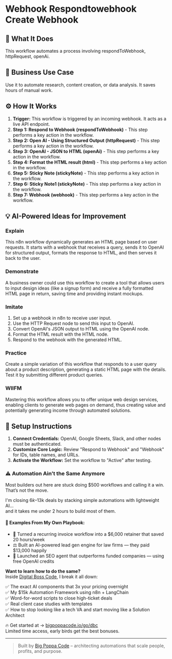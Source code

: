# Webhook Respondtowebhook Create Webhook

## 🚀 What It Does
This workflow automates a process involving respondToWebhook, httpRequest, openAi.

## 💼 Business Use Case
Use it to automate research, content creation, or data analysis. It saves hours of manual work.

## ⚙️ How It Works
1.  **Trigger:** This workflow is triggered by an incoming webhook. It acts as a live API endpoint.
2. **Step 1: Respond to Webhook (respondToWebhook)** - This step performs a key action in the workflow.
3. **Step 2: Open AI - Using Structured Output (httpRequest)** - This step performs a key action in the workflow.
4. **Step 3: OpenAI - JSON to HTML (openAi)** - This step performs a key action in the workflow.
5. **Step 4: Format the HTML result (html)** - This step performs a key action in the workflow.
6. **Step 5: Sticky Note (stickyNote)** - This step performs a key action in the workflow.
7. **Step 6: Sticky Note1 (stickyNote)** - This step performs a key action in the workflow.
8. **Step 7: Webhook (webhook)** - This step performs a key action in the workflow.

## 💡 AI-Powered Ideas for Improvement
### Explain
This n8n workflow dynamically generates an HTML page based on user requests. It starts with a webhook that receives a query, sends it to OpenAI for structured output, formats the response to HTML, and then serves it back to the user.

### Demonstrate
A business owner could use this workflow to create a tool that allows users to input design ideas (like a signup form) and receive a fully formatted HTML page in return, saving time and providing instant mockups.

### Imitate
1. Set up a webhook in n8n to receive user input.
2. Use the HTTP Request node to send this input to OpenAI.
3. Convert OpenAI's JSON output to HTML using the OpenAI node.
4. Format the HTML result with the HTML node.
5. Respond to the webhook with the generated HTML.

### Practice
Create a simple variation of this workflow that responds to a user query about a product description, generating a static HTML page with the details. Test it by submitting different product queries.

### WIIFM
Mastering this workflow allows you to offer unique web design services, enabling clients to generate web pages on demand, thus creating value and potentially generating income through automated solutions.

## 🔧 Setup Instructions
1. **Connect Credentials:** OpenAI, Google Sheets, Slack, and other nodes must be authenticated.
2. **Customize Core Logic:** Review "Respond to Webhook" and "Webhook" for IDs, table names, and URLs.
3. **Activate the Workflow:** Set the workflow to "Active" after testing.

### ⚠️ Automation Ain’t the Same Anymore

Most builders out here are stuck doing $500 workflows and calling it a win.  
That’s not the move.  

I'm closing $6k–$13k deals by stacking simple automations with lightweight AI...  
and it takes me under 2 hours to build most of them.

#### 🧠 Examples From My Own Playbook:
- 🔁 Turned a recurring invoice workflow into a $6,000 retainer that saved 20 hours/week  
- ⚖️ Built an AI-powered lead gen engine for law firms — they paid $13,000 happily  
- 🚀 Launched an SEO agent that outperforms funded companies — using free OpenAI credits  

**Want to learn how to do the same?**  
Inside [Digital Boss Code](https://bigpoppacode.io/go/dbc), I break it all down:

✅ The exact AI components that 3x your pricing overnight  
✅ My $15k Automation Framework using n8n + LangChain  
✅ Word-for-word scripts to close high-ticket deals  
✅ Real client case studies with templates  
✅ How to stop looking like a tech VA and start moving like a Solution Architect  

🔥 Get started at → [bigpoppacode.io/go/dbc](https://bigpoppacode.io/go/dbc)  
Limited time access, early birds get the best bonuses.

---
> Built by [Big Poppa Code](https://bigpoppacode.io) – architecting automations that scale people, profits, and purpose.
